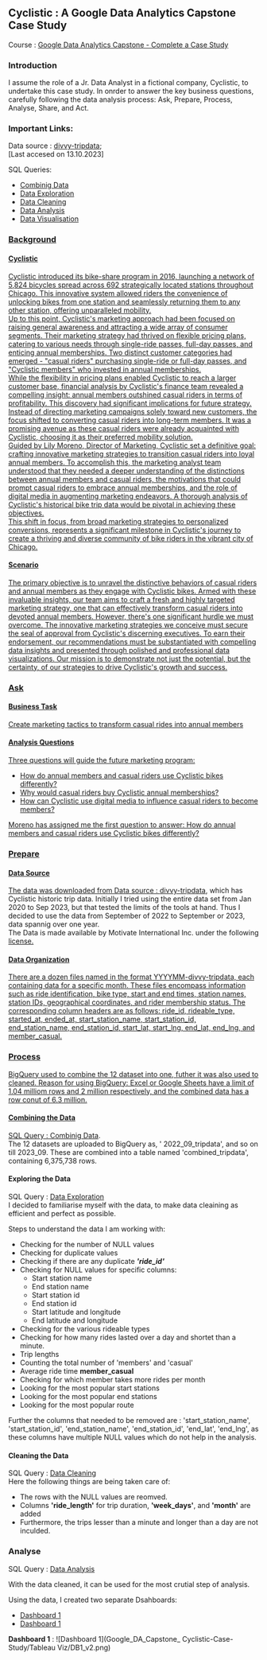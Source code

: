 ## Cyclistic : A Google Data Analytics Capstone Case Study
Course : <a href="https://www.coursera.org/learn/google-data-analytics-capstone?specialization=google-data-analytics">Google Data Analytics Capstone - Complete a Case Study</a>

### Introduction 
I assume the role of a Jr. Data Analyst in a fictional company, Cyclistic, to undertake this case study. In onrder to answer the key business questions, carefully following the data analysis process: Ask, Prepare, Process, Analyse, Share, and Act. 

### Important Links: 
Data source : <a href="https://divvy-tripdata.s3.amazonaws.com/index.html">divvy-tripdata</a>; <br>[Last accesed on 13.10.2023] <br> 

SQL Queries: 
* <a href="https://github.com/DataKit25/Case-Studies/blob/main/Google_DA_Capstone_%20Cyclistic-Case-Study/Combining%20Data.sql">Combinig Data
* <a href="https://github.com/DataKit25/Case-Studies/blob/main/Google_DA_Capstone_%20Cyclistic-Case-Study/Data%20Exploration.sql">Data Exploration
* <a href="https://github.com/DataKit25/Case-Studies/blob/main/Google_DA_Capstone_%20Cyclistic-Case-Study/Data%20Cleaning.sql"> Data Cleaning
* <a href="https://github.com/DataKit25/Case-Studies/blob/main/Google_DA_Capstone_%20Cyclistic-Case-Study/Data%20Analysis.sql">Data Analysis
* Data Visualisation 

### Background 

#### Cyclistic

Cyclistic introduced its bike-share program in 2016, launching a network of 5,824 bicycles spread across 692 strategically located stations throughout Chicago. This innovative system allowed riders the convenience of unlocking bikes from one station and seamlessly returning them to any other station, offering unparalleled mobility.<br>
Up to this point, Cyclistic's marketing approach had been focused on raising general awareness and attracting a wide array of consumer segments. Their marketing strategy had thrived on flexible pricing plans, catering to various needs through single-ride passes, full-day passes, and enticing annual memberships. Two distinct customer categories had emerged - "casual riders" purchasing single-ride or full-day passes, and "Cyclistic members" who invested in annual memberships.<br>
While the flexibility in pricing plans enabled Cyclistic to reach a larger customer base, financial analysis by Cyclistic's finance team revealed a compelling insight: annual members outshined casual riders in terms of profitability. This discovery had significant implications for future strategy. Instead of directing marketing campaigns solely toward new customers, the focus shifted to converting casual riders into long-term members. It was a promising avenue as these casual riders were already acquainted with Cyclistic, choosing it as their preferred mobility solution.<br>
Guided by Lily Moreno, Director of Marketing, Cyclistic set a definitive goal: crafting innovative marketing strategies to transition casual riders into loyal annual members. To accomplish this, the marketing analyst team understood that they needed a deeper understanding of the distinctions between annual members and casual riders, the motivations that could prompt casual riders to embrace annual memberships, and the role of digital media in augmenting marketing endeavors. A thorough analysis of Cyclistic's historical bike trip data would be pivotal in achieving these objectives.<br>
This shift in focus, from broad marketing strategies to personalized conversions, represents a significant milestone in Cyclistic's journey to create a thriving and diverse community of bike riders in the vibrant city of Chicago.<br>

#### Scenario

The primary objective is to unravel the distinctive behaviors of casual riders and annual members as they engage with Cyclistic bikes. Armed with these invaluable insights, our team aims to craft a fresh and highly targeted marketing strategy, one that can effectively transform casual riders into devoted annual members. However, there's one significant hurdle we must overcome. The innovative marketing strategies we conceive must secure the seal of approval from Cyclistic's discerning executives. To earn their endorsement, our recommendations must be substantiated with compelling data insights and presented through polished and professional data visualizations. Our mission is to demonstrate not just the potential, but the certainty, of our strategies to drive Cyclistic's growth and success.

### Ask 
#### Business Task
Create marketing tactics to transform casual rides into annual members 

#### Analysis Questions

Three questions will guide the future marketing program:
* How do annual members and casual riders use Cyclistic bikes differently?
* Why would casual riders buy Cyclistic annual memberships?
* How can Cyclistic use digital media to influence casual riders to become members?
  
Moreno has assigned me the first question to answer: How do annual members and casual riders use Cyclistic bikes differently?

### Prepare 
#### Data Source
The data was downloaded from Data source : <a href="https://divvy-tripdata.s3.amazonaws.com/index.html">divvy-tripdata</a>, which has Cyclistic historic trip data. Initially I tried using the entire data set from Jan 2020 to Sep 2023, but that tested the limits of the tools at hand. Thus I decided to use the data from September of 2022 to September or 2023, data spannig over one year. <br>
The Data is made available by Motivate International Inc. under the following <a href="https://divvybikes.com/data-license-agreement">license.

#### Data Organization
There are a dozen files named in the format YYYYMM-divvy-tripdata, each containing data for a specific month. These files encompass information such as ride identification, bike type, start and end times, station names, station IDs, geographical coordinates, and rider membership status. The corresponding column headers are as follows: ride_id, rideable_type, started_at, ended_at, start_station_name, start_station_id, end_station_name, end_station_id, start_lat, start_lng, end_lat, end_lng, and member_casual.

### Process

BigQuery used to combine the 12 dataset into one, futher it was also used to cleaned. 
Reason for using BigQuery: 
Excel or Google Sheets have a limit of 1.04 milliom rows and  2 million respectively,  and the combined data has a row conut of 6.3  million. 

#### Combining the Data
SQL Query : <a href="https://github.com/DataKit25/Case-Studies/blob/main/Google_DA_Capstone_%20Cyclistic-Case-Study/Combining%20Data.sql">Combinig Data</a>. <br>
The 12 datasets are uploaded to BigQuery as, ' 2022_09_tripdata', and so on till 2023_09. 
These are combined into a table named 'combined_tripdata', containing 6,375,738 rows. 

#### Exploring the Data
SQL Query :  <a href="https://github.com/DataKit25/Case-Studies/blob/main/Google_DA_Capstone_%20Cyclistic-Case-Study/Data%20Exploration.sql">Data Exploration</a> <br>
I decided to familiarise myself with the data, to make data cleaining as efficient and perfect as possible. 

Steps to understand the data I am working with: 
* Checking for the number of NULL values
* Checking for duplicate values
* Checking if there are any duplicate ***'ride_id'***
* Checking for NULL values for specific columns: 
  * Start station name
  * End station name
  * Start station id
  * End station id
  * Start latitude and longitude
  * End latitude and longitude
* Checking for the various rideable types
* Checking for how many rides lasted over a day and shortet than a minute.
* Trip lengths
* Counting the total number of 'members' and 'casual'
* Average ride time **member_casual**
* Checking for which member takes more rides per month
* Looking for the most popular start stations
* Looking for the most popular end stations
* Looking for the most popular route

Further the columns that needed to be removed are : 'start_station_name', 'start_station_id', 'end_station_name', 'end_station_id', 'end_lat', 'end_lng',  as these columns have multiple NULL values which do not help in the analysis. 

#### Cleaning the Data

SQL Query : <a href="https://github.com/DataKit25/Case-Studies/blob/main/Google_DA_Capstone_%20Cyclistic-Case-Study/Data%20Cleaning.sql"> Data Cleaning </a> <br>
Here the following things are being taken care of: 
* The rows with the NULL values are reomved.
* Columns **'ride_length'** for trip duration, **'week_days'**, and **'month'** are added
* Furthermore, the trips lesser than a minute and longer than a day are not inculded.

### Analyse 

SQL Query : <a href="https://github.com/DataKit25/Case-Studies/blob/main/Google_DA_Capstone_%20Cyclistic-Case-Study/Data%20Analysis.sql">Data Analysis </a><br>

With the data cleaned, it can be used for the most crutial step of analysis. 

Using the data, I created two separate Dsahboards:
* <a href="https://public.tableau.com/views/CyclisticCasestudyDB1/CyclisticDB1?:language=en-GB&:display_count=n&:origin=viz_share_link"> Dashboard 1 </a>
* <a href="https://public.tableau.com/views/CyclisticCasestudyDB2/CyclisticDB2?:language=en-GB&:display_count=n&:origin=viz_share_link"> Dashboard 1 </a>

**Dashboard 1** : ![Dashboard 1](Google_DA_Capstone_ Cyclistic-Case-Study/Tableau Viz/DB1_v2.png)
